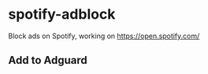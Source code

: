 # spotify-adblock
Block ads on Spotify, working on https://open.spotify.com/

## Add to Adguard
[Subcribe]: adguard:subscribe?location=https://raw.githubusercontent.com/DungGramer/spotify-adblock/master/spotify-adblock.txt
